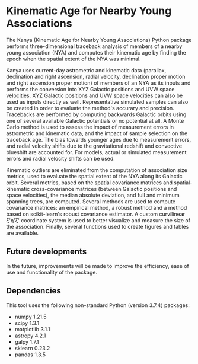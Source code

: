 Kinematic Age for Nearby Young Associations
===========================================

The Kanya (Kinematic Age for Nearby Young Associations) Python package performs three-dimensional traceback analysis of members of a nearby young association (NYA) and computes their kinematic age by finding the epoch when the spatial extent of the NYA was minimal.

Kanya uses current-day astrometric and kinematic data (parallax, declination and right ascension, radial velocity, declination proper motion and right ascension proper motion) of members of an NYA as its inputs and performs the conversion into XYZ Galactic positions and UVW space velocities. XYZ Galactic positions and UVW space velocities can also be used as inputs directly as well. Representative simulated samples can also be created in order to evaluate the method's accurary and precision. Tracebacks are performed by computing backwards Galactic orbits using one of several available Galactic potentials or no potential at all. A Monte Carlo method is used to assess the impact of measurement errors in astrometric and kinematic data, and the impact of sample selection on the traceback age. The bias towards younger ages due to measurement errors, and radial velocity shifts due to the gravitational redshift and convective blueshift are accounted for. For models, actual or simulated measurement errors and radial velocity shifts can be used.

Kinematic outliers are eliminated from the computation of association size metrics, used to evaluate the spatial extent of the NYA along its Galactic orbit. Several metrics, based on the spatial covariance matrices and spatial-kinematic cross-covariance matrices (between Galactic positions and space velocities), the median absolute deviation, and full and minimum spanning trees, are computed. Several methods are used to compute covariance matrices: an empirical method, a robust method and a method based on scikit-learn's robust covariance estimator. A custom curvilinear ξ'η'ζ' coordinate system is used to better visualize and measure the size of the association. Finally, several functions used to create figures and tables are available.

Future developments
-------------------

In the future, improvements will be made to improve the efficiency, ease of use and functionality of the package.

Dependencies
------------

This tool uses the following non-standard Python (version 3.7.4) packages:

- numpy 1.21.5
- scipy 1.3.1
- matplotlib 3.1.1
- astropy 4.2.1
- galpy 1.7.1
- sklearn 0.23.2
- pandas 1.3.5
